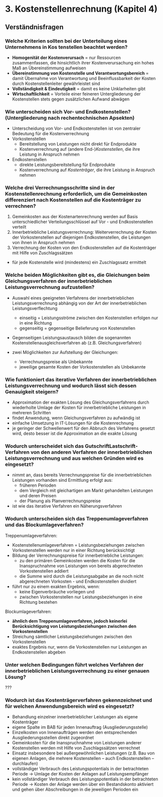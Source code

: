 # 3. Kostenstellenrechnung (Kapitel 4)
## Verständnisfragen

### Welche Kriterien sollten bei der Unterteilung eines Unternehmens in Kos tenstellen beachtet werden?
- **Homogenität der Kostenverursach** = nur Ressourcen zusammenfassen, die hinsichtlich ihrer Kostenverursachung ein hohes Maß an Übereinstimmung aufweisen
- **Übereinstimmung von Kostenstelle und Verantwortungsbereich** = damit Übernahme von Verantwortung und Beeinflussbarkeit der Kosten durch Kostenstellenleiter gewährleistet sind
- **Vollständigkeit & Eindeutigkeit** = damit es keine Unklarheiten gibt
- **Wirtschaftlichkeit** = Vorteile einer feineren Untergliederung der Kostenstellen stets gegen zusätzlichen Aufwand abwägen

### Wie unterscheiden sich Vor- und Endkostenstellen? (Untergliederung nach rechentechnischen Apsekten)
- Unterscheidung von Vor- und Endkostenstellen ist von zentraler Bedeutung für die Kostenverrechnung 
- Vorkostenstellen
  - Bereitstellung von Leistungen nicht direkt für Endprodukte
  - Kostenverrechnung auf (andere End-)*Kostenstellen*, die ihre Leistung in Anspruch nehmen
- Endkostenstellen
  - direkte Leistungsbereitstellung für Endprodukte
  - Kostenverrechnung auf *Kostenträger*, die ihre Leistung in Anspruch nehmen

###  Welche  drei  Verrechnungsschritte  sind  in  der  Kostenstellenrechnung  erforderlich,  um  die  Gemeinkosten  differenziert  nach  Kostenstellen  auf  die  Kostenträger zu verrechnen?
1. Gemeinkosten aus der Kostenartenrechnung werden auf Basis unterschiedlicher Verteilungsschlüssel auf Vor - und Endkostenstellen verteilt
2. Innerbetriebliche Leistungsverrechnung: Weiterverrechnung der Kosten der Vorkostenstellen auf diejenigen Endkostenstellen, die Leistungen von ihnen in Anspruch nehmen
3. Verrechnung der Kosten von den Endkostenstellen auf die Kostenträger mit Hilfe von Zuschlagssätzen
  - für jede Kostenstelle wird (mindestens) ein Zuschlagssatz ermittelt

### Welche beiden Möglichkeiten gibt es, die Gleichungen beim Gleichungsverfahren der innerbetrieblichen Leistungsverrechnung aufzustellen?
- Auswahl eines geeigneten Verfahrens der innerbetrieblichen Leistungsverrechnung abhängig von der Art der innerbetrieblichen Leistungsverflechtung
  - einseitig = Leistungsströme zwischen den Kostenstellen erfolgen nur in eine Richtung
  - gegenseitig = gegenseitige Belieferung von Kostenstellen
- Gegenseitigen Leistungsaustausch bilden die sogenannten 
Kostenstellenausgleichsverfahren ab (z.B. Gleichungsverfahren)

- zwei Möglichkeiten zur Aufstellung der Gleichungen:
  - Verrechnungspreise als Unbekannte 
  - jeweilige gesamte Kosten der Vorkostenstellen als Unbekannte

###  Wie funktioniert das iterative Verfahren der innerbetrieblichen Leistungsverrechnung und wodurch lässt sich dessen Genauigkeit steigern?
- Approximation der exakten Lösung des Gleichungsverfahrens durch wiederholte Umlage der Kosten für innerbetriebliche Leistungen in mehreren Schritten
- findet Anwendung, wenn Gleichungsverfahren zu aufwändig ist
- einfache Umsetzung in IT-Lösungen für die Kostenrechnung
- je geringer der Schwellenwert für den Abbruch des Verfahrens gesetzt wird, desto besser ist die Approximation an die exakte Lösung

### Wodurch  unterscheidet  sich  das  Gutschrift­Lastschrift­Verfahren  von  den  anderen Verfahren der innerbetrieblichen Leistungsverrechnung und aus welchen Gründen wird es eingesetzt?
- nimmt an, dass bereits Verrechnungspreise für die innerbetrieblichen Leistungen vorhanden sind
Ermittlung erfolgt aus:
  - früheren Perioden
  - dem Vergleich mit gleichartigen am Markt gehandelten Leistungen und deren Preisen
  - der Planung als Planverrechnungspreise
- ist wie das iterative Verfahren ein Näherungsverfahren

### Wodurch unterscheiden sich das Treppenumlageverfahren und das Blockumlageverfahren?
Treppenumlageverfahren:
  - Kostenstellenumlageverfahren = Leistungsbeziehungen zwischen Vorkostenstellen werden nur in einer Richtung berücksichtigt
  - Bildung der Verrechnungspreise für innerbetriebliche Leistungen:
    - zu den primären Gemeinkosten werden die Kosten für die Inanspruchnahme von Leistungen von bereits abgerechneten Vorkostenstellen addiert
    - die Summe wird durch die Leistungsabgabe an die noch nicht abgerechneten Vorkosten - und Endkostenstellen dividiert
  - führt nur zu einem exakten Ergebnis, wenn:
    - keine Eigenverbräuche vorliegen und
    - zwischen Vorkostenstellen nur Leistungsbeziehungen in eine Richtung bestehen

Blockumlageverfahren:
  - **ähnlich dem Treppenumlageverfahren, jedoch keinerlei Berücksichtigung von Leistungsbeziehungen zwischen den Vorkostenstellen**
  - Streichung sämtlicher Leistungsbeziehungen zwischen den Vorkostenstellen
  - exaktes Ergebnis nur, wenn die Vorkostenstellen nur Leistungen an Endkostenstellen abgeben

### Unter welchen Bedingungen führt welches Verfahren der innerbetrieblichen Leistungsverrechnung zu einer genauen Lösung?
???

### Wodurch  ist  das  Kostenträgerverfahren  gekennzeichnet  und  für  welchen  Anwendungsbereich wird es eingesetzt?
- Behandlung einzelner innerbetrieblicher Leistungen als eigene Kostenträger
- eigene Spalte im BAB für jeden Innenauftrag (Ausgliederungsstelle)
- Einzelkosten von Innenaufträgen werden den entsprechenden Ausgliederungsstellen direkt zugeordnet
- Gemeinkosten für die Inanspruchnahme von Leistungen anderer Kostenstellen werden mit Hilfe von Zuschlagssätzen verrechnet
- Einsatz insbesondere bei außergewöhnlichen Leistungen (z.B. Bau von eigenen Anlagen, die mehrere Kostenstellen – auch Endkostenstellen – durchlaufen)
- vollständiger Verbrauch des Leistungspotentials in der betrachteten Periode -> Umlage der Kosten der Anlagen auf Leistungsempfänger
- kein vollständiger Verbrauch des Leistungspotentials in der betrachteten Periode -> Kosten der Anlage werden über ein Bestandskonto aktiviert und gehen über Abschreibungen in die jeweiligen Perioden ein
